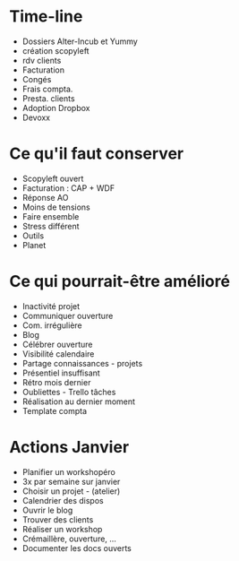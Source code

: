 # Time-line
- Dossiers Alter-Incub et Yummy
- création scopyleft
- rdv clients
- Facturation
- Congés
- Frais compta.
- Presta. clients
- Adoption Dropbox
- Devoxx

# Ce qu'il faut conserver
- Scopyleft ouvert
- Facturation : CAP + WDF
- Réponse AO
- Moins de tensions
- Faire ensemble
- Stress différent
- Outils
- Planet

# Ce qui pourrait-être amélioré
- Inactivité projet
- Communiquer ouverture
- Com. irrégulière
- Blog
- Célébrer ouverture
- Visibilité calendaire
- Partage connaissances - projets
- Présentiel insuffisant
- Rétro mois dernier
- Oubliettes - Trello tâches
- Réalisation au dernier moment
- Template compta

# Actions Janvier
- Planifier un workshopéro
- 3x par semaine sur janvier
- Choisir un projet - (atelier)
- Calendrier des dispos
- Ouvrir le blog
- Trouver des clients
- Réaliser un workshop
- Crémaillère, ouverture, ...
- Documenter les docs ouverts
